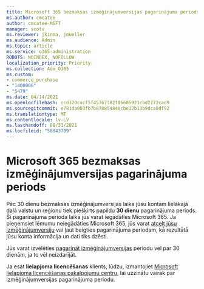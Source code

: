 ```yaml
---
title: Microsoft 365 bezmaksas izmēģinājumversijas pagarinājuma periods
ms.author: cmcatee
author: cmcatee-MSFT
manager: scotv
ms.reviewer: jkinma, jmueller
ms.audience: Admin
ms.topic: article
ms.service: o365-administration
ROBOTS: NOINDEX, NOFOLLOW
localization_priority: Priority
ms.collection: Adm_O365
ms.custom:
- commerce_purchase
- "1400006"
- "5479"
ms.date: 04/14/2021
ms.openlocfilehash: ccd320cacf5f45767382f86605921cbd2772cad9
ms.sourcegitcommit: e781da003fb7b878854846cbe12b13b9dca8df92
ms.translationtype: MT
ms.contentlocale: lv-LV
ms.lasthandoff: 08/31/2021
ms.locfileid: "58843709"
---
```

# <a name="grace-period-for-microsoft-365-free-trial"></a>Microsoft 365 bezmaksas izmēģinājumversijas pagarinājuma periods

Pēc 30 dienu bezmaksas izmēģinājumversijas laika jūsu kontam lielākajā daļā valstu un reģionu tiek piešķirts papildu **30 dienu** pagarinājuma periods. Šī pagarinājuma perioda laikā jūs varat iegādāties Microsoft 365. Ja pieņemsiet lēmumu neiegādāties Microsoft 365, jūs varat [atcelt jūsu izmēģinājumversiju](https://docs.microsoft.com/microsoft-365/commerce/subscriptions/cancel-your-subscription?view=o365-worldwide) vai ļaut beigties pagarinājuma periodam, kā rezultātā jūsu konta informācija un dati tiks dzēsti.

Jūs varat izvēlēties [pagarināt izmēģinājumversijas](https://docs.microsoft.com/microsoft-365/commerce/extend-your-trial) periodu vel par 30 dienām, ja to vēl neizdarījāt.

Ja esat **lielapjoma licencēšanas** klients, lūdzu, izmantojiet [Microsoft lielapjoma licencēšanas pakalpojumu centru](https://support.microsoft.com/help/4471406/how-to-contact-the-microsoft-volume-licensing-service-center), lai uzzinātu vairāk par izmēģinājumversijas pagarinājuma periodu.

